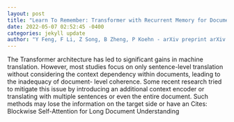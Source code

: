 ```yaml
--- 
layout: post 
title: "Learn To Remember: Transformer with Recurrent Memory for Document-Level Machine Translation" 
date: 2022-05-07 02:52:45 -0400 
categories: jekyll update 
author: "Y Feng, F Li, Z Song, B Zheng, P Koehn - arXiv preprint arXiv:2205.01546, 2022" 
--- 
```

The Transformer architecture has led to significant gains in machine translation. However, most studies focus on only sentence-level translation without considering the context dependency within documents, leading to the inadequacy of document- level coherence. Some recent research tried to mitigate this issue by introducing an additional context encoder or translating with multiple sentences or even the entire document. Such methods may lose the information on the target side or have an Cites: Blockwise Self-Attention for Long Document Understanding